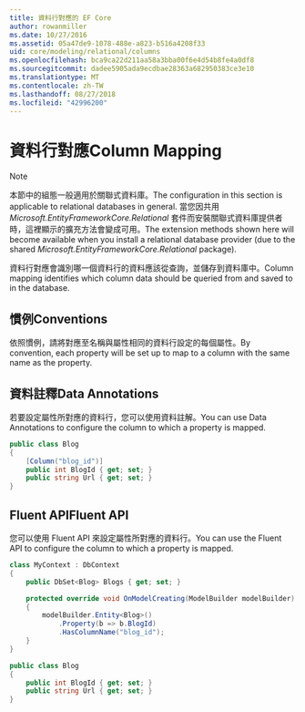 ```yaml
---
title: 資料行對應的 EF Core
author: rowanmiller
ms.date: 10/27/2016
ms.assetid: 05a47de9-1078-488e-a823-b516a4208f33
uid: core/modeling/relational/columns
ms.openlocfilehash: bca9ca22d211aa58a3bba00f6e4d54b8fe4a0df8
ms.sourcegitcommit: dadee5905ada9ecdbae28363a682950383ce3e10
ms.translationtype: MT
ms.contentlocale: zh-TW
ms.lasthandoff: 08/27/2018
ms.locfileid: "42996200"
---
```

# <a name="column-mapping"></a><span data-ttu-id="e33c4-102">資料行對應</span><span class="sxs-lookup"><span data-stu-id="e33c4-102">Column Mapping</span></span>

> [!NOTE]  
> <span data-ttu-id="e33c4-103">本節中的組態一般適用於關聯式資料庫。</span><span class="sxs-lookup"><span data-stu-id="e33c4-103">The configuration in this section is applicable to relational databases in general.</span></span> <span data-ttu-id="e33c4-104">當您因共用 *Microsoft.EntityFrameworkCore.Relational* 套件而安裝關聯式資料庫提供者時，這裡顯示的擴充方法會變成可用。</span><span class="sxs-lookup"><span data-stu-id="e33c4-104">The extension methods shown here will become available when you install a relational database provider (due to the shared *Microsoft.EntityFrameworkCore.Relational* package).</span></span>

<span data-ttu-id="e33c4-105">資料行對應會識別哪一個資料行的資料應該從查詢，並儲存到資料庫中。</span><span class="sxs-lookup"><span data-stu-id="e33c4-105">Column mapping identifies which column data should be queried from and saved to in the database.</span></span>

## <a name="conventions"></a><span data-ttu-id="e33c4-106">慣例</span><span class="sxs-lookup"><span data-stu-id="e33c4-106">Conventions</span></span>

<span data-ttu-id="e33c4-107">依照慣例，請將對應至名稱與屬性相同的資料行設定的每個屬性。</span><span class="sxs-lookup"><span data-stu-id="e33c4-107">By convention, each property will be set up to map to a column with the same name as the property.</span></span>

## <a name="data-annotations"></a><span data-ttu-id="e33c4-108">資料註釋</span><span class="sxs-lookup"><span data-stu-id="e33c4-108">Data Annotations</span></span>

<span data-ttu-id="e33c4-109">若要設定屬性所對應的資料行，您可以使用資料註解。</span><span class="sxs-lookup"><span data-stu-id="e33c4-109">You can use Data Annotations to configure the column to which a property is mapped.</span></span>

<!-- [!code-csharp[Main](samples/core/relational/Modeling/DataAnnotations/Samples/Relational/Column.cs?highlight=3)] -->
``` csharp
public class Blog
{
    [Column("blog_id")]
    public int BlogId { get; set; }
    public string Url { get; set; }
}
```

## <a name="fluent-api"></a><span data-ttu-id="e33c4-110">Fluent API</span><span class="sxs-lookup"><span data-stu-id="e33c4-110">Fluent API</span></span>

<span data-ttu-id="e33c4-111">您可以使用 Fluent API 來設定屬性所對應的資料行。</span><span class="sxs-lookup"><span data-stu-id="e33c4-111">You can use the Fluent API to configure the column to which a property is mapped.</span></span>

<!-- [!code-csharp[Main](samples/core/relational/Modeling/FluentAPI/Samples/Relational/Column.cs?highlight=7,8,9)] -->
``` csharp
class MyContext : DbContext
{
    public DbSet<Blog> Blogs { get; set; }

    protected override void OnModelCreating(ModelBuilder modelBuilder)
    {
        modelBuilder.Entity<Blog>()
            .Property(b => b.BlogId)
            .HasColumnName("blog_id");
    }
}

public class Blog
{
    public int BlogId { get; set; }
    public string Url { get; set; }
}
```
